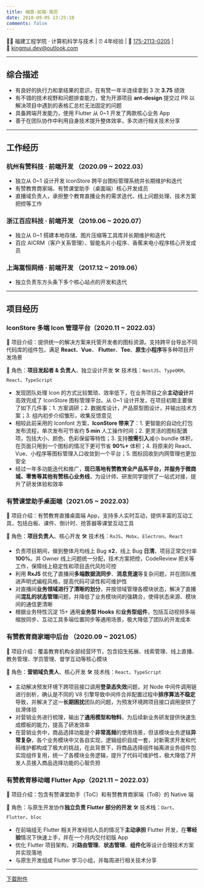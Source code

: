 ```yaml
---
title: 梅景-前端-简历
date: 2018-09-05 13:25:18
comments: false
---
```


👨‍🎓 福建工程学院 · 计算机科学与技术 | ⏰ 4年经验 | 📱 [175-2113-0205](tel:17521130205) | 💌 [kingmui.dev@outlook.com](mailto:kingmui.dev@outlook.com)

---

## 综合描述

- 有良好的执行力和拿结果的意识，在有赞一年半连续拿到 3 次 **3.75** 绩效
- 有不错的技术视野和问题排查能力，曾为开源项目 **ant-design** 提交过 PR 以解决项目中遇到的表格汇总栏无法固定的问题
- 具备跨端开发能力，使用 Flutter 从 0~1 开发了两款核心业务 App
- 善于在团队协作中利用自身技术提升整体效率，多次进行相关技术分享

---

## 工作经历

### 杭州有赞科技  ·  前端开发 （2020.09 ~ 2022.03）

- 独立从 0~1 设计开发 IconStore 跨平台图标管理系统并长期维护和迭代
- 有赞教育商家端、有赞课堂助手（桌面端）核心开发成员
- 直播域负责人，承担整个教育直播业务的需求迭代、线上问题处理、技术方案把控等工作

### 浙江百应科技  ·  前端开发 （2019.06 ~ 2020.07）

- 独立从 0~1 搭建本地存储、图片压缩等工具库并长期维护和迭代
- 百应 AICRM（客户关系管理）、智能名片小程序、香蕉来电小程序核心开发成员

### 上海嵩恒网络  ·  前端开发 （2017.12 ~ 2019.06）

- 独立负责东方头条下多个核心站点的开发和迭代

---

## 项目经历

### IconStore 多端 Icon 管理平台（2020.11 ~ 2022.03）

📝 项目介绍：提供统一的解决方案来托管开发者的图标资源。支持跨平台导出不同代码库的组件包，满足 **React**、**Vue**、 **Flutter**、**Tee**、**原生小程序**等多种项目开发场景

📍 角色：**项目发起者 & 负责人**、独立设计开发        🛠️ 技术栈：`NestJS`、`TypeORM`、`React`、`TypeScript`

- 发现团队处理 Icon 的方式比较繁琐、效率低下，在业务项目之余**主动设计**并高效完成了 IconStore 图标管理平台。从 0~1 设计开发，在项目初期主要做了如下几件事：1. 方案调研；2. 数据库设计，产品原型图设计，并输出技术方案；3. 组内初步介绍雏形，收集反馈意见
- 相较此前采用的 Iconfont 方案，**IconStore 带来了**：1. 更智能的自动化打包发布流程，单次发布可节省约 **5 min** 人工操作时间；2. 更灵活的图标配置项，包括大小、颜色、色彩保留等特性；3. 支持**按需引入**减小 bundle 体积，在页面只用到一个图标的情况下更可节省 **90%+** 体积；4. 将原来的 React、Vue、小程序等图标管理入口收敛到一个平台；5. 图标回收到内网管理也更加安全
- 经过一年多功能迭代和推广，**现已落地有赞教育全产品系平台，并服务于微商城、零售等其他有赞核心业务线**，为设计师、研发同学提供了一站式对接，提升了研发体验和效率

### 有赞课堂助手桌面端（2021.05 ~ 2022.03）

📝 项目介绍：有赞教育直播桌面端 App，支持多人实时互动，提供丰富的互动工具，包括白板、课件、倒计时、抢答器等课堂互动工具

📍 角色：**项目负责人**、核心开发        🛠️ 技术栈：`RxJS`、`Mobx`、`Electron`、`React`

- 负责项目期间，做到整体月均线上 Bug **≤2**，线上 Bug **日清**，项目正常交付率 **100%**。并 Owner 线上问题统一分配，技术方案把控，CodeReview 把关等工作，保障线上稳定性和项目迭代风险可控
- 利用 **RxJS** 优化了直播间**多端数据流同步**、**消息竞速**等复杂问题，并在团队推进声明式编程风格，提高代码可读性和可维护性
- 对直播间**业务领域进行了清晰的划分**，并按领域管理各模块状态，解决了直播间**混乱的状态管理**问题，并降低了业务模块间的强耦合，使得状态来源、模块间的通信更清晰
- 根据业务特性沉淀 15+ 通用**业务型 Hooks** 和**业务型组件**，包括互动视频多端缩放同步、互动工具多端位置同步等通用场景，极大降低了团队的开发成本

### 有赞教育商家端中后台 （2020.09 ~ 2021.05）

📝 项目介绍：覆盖教育机构全部经营环节，包含招生拓展、线索管理、线上直播、教务管理、学员管理、督学互动等核心模块

📍 角色：**营销域负责人**、核心开发        🛠️ 技术栈：`React`、`TypeScript`

- 主动解决预发环境下跨项目接口调用**登录态失效**问题，对 Node 中间件调用链进行剖析，确认是不同的 V8 引擎导致中间件合并配置过程中**排序算法不稳定**导致，并解决了这一**长期困扰**团队的问题，为预发环境跨项目接口调用提供了丝滑体验
- 对营销业务进行梳理，输出了**通用模型和物料**，为后续新业务研发提供快速生成模板的能力，提高了研发效率
- 在营销业务中，商品选择功能是个**非常高频**的使用场景，但该模块业务逻辑**异常复杂**，各个业务模块中又各自实现，逻辑组织自成一套，对新需求开发和代码维护都构成了极大的挑战，在此背景下，将商品选择组件抽离进业务组件包实现组件复用，统一了各模块业务逻辑，提升了代码可维护性，极大降低了开发人员接入商品选择功能的心智负担

### 有赞教育移动端 Flutter App（2021.11 ~ 2022.03）

📝 项目介绍：包含有赞课堂助手（ToC）和有赞教育商家端（ToB）的 Native 端

📍 角色：与原生开发协作**独立负责 Flutter 部分的开发**        🛠️ 技术栈：`Dart`、`Flutter`、`bloc`

- 在前端组无 Flutter 相关开发经验人员的情况下**主动承担** Flutter 开发，在**零经验**情况下快速上手，并在一个月内交付初版 App
- 优化 Flutter 项目架构，对**路由管理**、**状态管理**、**组件化**等设计合理技术方案并实现落地
- 与原生开发组成 Flutter 学习小组，并每周进行相关技术分享

---

[下载附件](https://cdn.kingmui.cn/%E6%A2%85%E6%99%AF-%E5%89%8D%E7%AB%AF-4%E5%B9%B4.pdf?attname=%E6%A2%85%E6%99%AF-%E5%89%8D%E7%AB%AF-4%E5%B9%B4)

